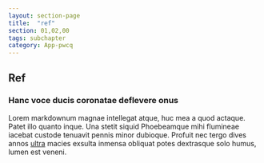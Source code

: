 ```yaml
---
layout: section-page
title:  "ref"
section: 01,02,00
tags: subchapter
category: App-pwcq
---
```



## Ref

### Hanc voce ducis coronatae deflevere onus

Lorem markdownum magnae intellegat atque, huc mea a quod actaque. Patet illo
quanto inque. Una stetit siquid Phoebeamque mihi flumineae iacebat custode
tenuavit pennis minor dubioque. Profuit nec tergo dives annos
[ultra](http://capulo.com/tria) macies exsulta inmensa obliquat potes dextrasque
solo humus, lumen est veneni.